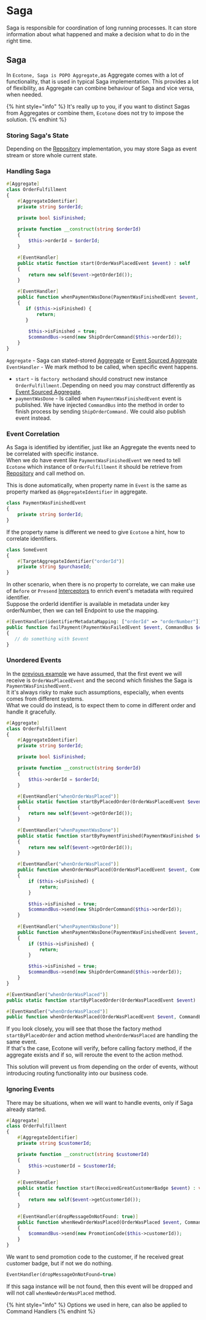 # Saga

Saga is responsible for coordination of long running processes. It can store information about what happened and make a decision what to do in the right time.

## Saga

In `Ecotone, Saga is POPO Aggregate,`as Aggregate comes with a lot of functionality, that is used in typical Saga implementation. This provides a lot of flexibility, as Aggregate can combine behaviour of Saga and vice versa, when needed. 

{% hint style="info" %}
It's really up to you, if you want to distinct Sagas from Aggregates or combine them, `Ecotone` does not try to impose the solution.
{% endhint %}

### Storing Saga's State

Depending on the [Repository](command-handling/repository.md) implementation, you may store Saga as event stream or store whole current state. 

### Handling Saga

```php
#[Aggregate]
class OrderFulfillment
{
    #[AggregateIdentifier] 
    private string $orderId;

    private bool $isFinished;
   
    private function __construct(string $orderId)
    {
        $this->orderId = $orderId;
    }

    #[EventHandler] 
    public static function start(OrderWasPlacedEvent $event) : self
    {
        return new self($event->getOrderId());
    }

    #[EventHandler] 
    public function whenPaymentWasDone(PaymentWasFinishedEvent $event, CommandBus $commandBus) : self 
    {
       if ($this->isFinished) {
           return;
       }
    
        $this->isFinished = true;
        $commandBus->send(new ShipOrderCommand($this->orderId));
    }
}
```

`Aggregate` - Saga can stated-stored [Aggregate](command-handling/state-stored-aggregate.md) or [Event Sourced Aggregate](command-handling/event-sourcing-aggregate.md)  
`EventHandler` - We mark method to be called, when specific event happens. 

* `start` - is `factory method`and should construct new instance `OrderFulfillment.`Depending on need you may construct differently as [Event Sourced Aggregate](command-handling/event-sourcing-aggregate.md).
* `paymentWasDone` - Is called when `PaymentWasFinishedEvent` event is published. We have injected `CommandBus` into the method in order to finish process by sending `ShipOrderCommand.`  We could also publish event instead.

### Event Correlation

As Saga is identified by identifier, just like an Aggregate the events need to be correlated with specific instance.  
When we do have event like `PaymentWasFinishedEvent` we need to tell `Ecotone` which instance of `OrderFulfillment` it should be retrieve from [Repository](command-handling/repository.md) and call method on.

This is done automatically, when property name in `Event` is the same as property marked as `@AggregateIdentifier` in aggregate. 

```php
class PaymentWasFinishedEvent
{
    private string $orderId;
}
```

If the property name is different we need to give `Ecotone` a hint, how to correlate identifiers. 

```php
class SomeEvent
{
    #[TargetAggregateIdentifier("orderId")] 
    private string $purchaseId;
}
```

In other scenario, when there is no property to correlate, we can make use of `Before` or `Presend` [Interceptors](../messaging/interceptors.md) to enrich event's metadata with required identifier.  
Suppose the orderId identifier is available in metadata under key orderNumber, then we can tell Endpoint to use the mapping.

```php
#[EventHandler(identifierMetadataMapping: ["orderId" => "orderNumber"])]
public function failPayment(PaymentWasFailedEvent $event, CommandBus $commandBus) : self 
{
   // do something with $event
}
```

### Unordered Events

In the [previous example](saga.md#handling-saga) we have assumed, that the first event we will receive is `OrderWasPlacedEvent` and the second which finishes the Saga is `PaymentWasFinishedEvent.`   
It it's always risky to make such assumptions, especially, when events comes from different systems.  
What we could do instead, is to expect them to come in different order and handle it gracefully.

```php
#[Aggregate] 
class OrderFulfillment
{
    #[AggregateIdentifier] 
    private string $orderId;

    private bool $isFinished;

    private function __construct(string $orderId)
    {
        $this->orderId = $orderId;
    }

    #[EventHandler("whenOrderWasPlaced")]
    public static function startByPlacedOrder(OrderWasPlacedEvent $event) : self
    {
        return new self($event->getOrderId());
    }

    #[EventHandler("whenPaymentWasDone")]
    public static function startByPaymentFinished(PaymentWasFinished $event) : self 
    {
        return new self($event->getOrderId());
    }

    #[EventHandler("whenOrderWasPlaced")]
    public function whenOrderWasPlaced(OrderWasPlacedEvent $event, CommandBus $commandBus) : self
    {
        if ($this->isFinished) {
            return;
        }

        $this->isFinished = true;
        $commandBus->send(new ShipOrderCommand($this->orderId));
    }
    
    #[EventHandler("whenPaymentWasDone")] 
    public function whenPaymentWasDone(PaymentWasFinishedEvent $event, CommandBus $commandBus) : self
    {
        if ($this->isFinished) {
            return;
        }

        $this->isFinished = true;
        $commandBus->send(new ShipOrderCommand($this->orderId));
    }
}
```

```php
#[EventHandler("whenOrderWasPlaced")]
public static function startByPlacedOrder(OrderWasPlacedEvent $event) : self

#[EventHandler("whenOrderWasPlaced")]
public function whenOrderWasPlaced(OrderWasPlacedEvent $event, CommandBus $commandBus) : self
```

If you look closely, you will see that those the factory method `startByPlacedOrder` and action method `whenOrderWasPlaced` are handling the same event.   
If that's the case, Ecotone will verify, before calling factory method, if the aggregate exists and if so, will reroute the event to the action method.   
  
This solution will prevent us from depending on the order of events, without introducing routing functionality into our business code.

### Ignoring Events

There may be situations, when we will want to handle events, only if Saga already started. 

```php
#[Aggregate] 
class OrderFulfillment
{
    #[AggregateIdentifier] 
    private string $customerId;

    private function __construct(string $customerId)
    {
        $this->customerId = $customerId;
    }

    #[EventHandler] 
    public static function start(ReceivedGreatCustomerBadge $event) : void
    {
        return new self($event->getCustomerId());
    }

    #[EventHandler(dropMessageOnNotFound: true)]
    public function whenNewOrderWasPlaced(OrderWasPlaced $event, CommandBus $commandBus) : void 
    {
        $commandBus->send(new PromotionCode($this->customerId));
    }
}
```

We want to send promotion code to the customer, if he received great customer badge, but if not we do nothing. 

```php
EventHandler(dropMessageOnNotFound=true)
```

If this saga instance will be not found, then this event will be dropped and will not call `whenNewOrderWasPlaced` method.

{% hint style="info" %}
Options we used in here, can also be applied to Command Handlers
{% endhint %}

